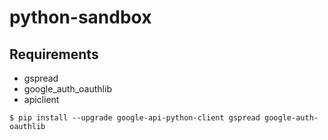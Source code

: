 # python-sandbox

## Requirements
* gspread
* google_auth_oauthlib
* apiclient

```
$ pip install --upgrade google-api-python-client gspread google-auth-oauthlib
```